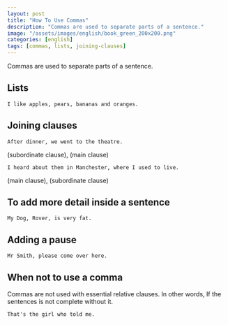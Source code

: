 ```yaml
---
layout: post
title: "How To Use Commas"
description: "Commas are used to separate parts of a sentence."
image: "/assets/images/english/book_green_200x200.png"
categories: [english]
tags: [commas, lists, joining-clauses]
---
```

Commas are used to separate parts of a sentence.

## Lists
`I like apples, pears, bananas and oranges.`

## Joining clauses
`After dinner, we went to the theatre.`

(subordinate clause), (main clause)

`I heard about them in Manchester, where I used to live.`

(main clause), (subordinate clause)

## To add more detail inside a sentence
`My Dog, Rover, is very fat.`

## Adding a pause
`Mr Smith, please come over here.`

## When not to use a comma
Commas are not used with essential relative clauses. In other words, If the sentences is not complete without it.

`That's the girl who told me.`